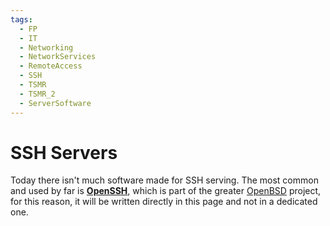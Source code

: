 ```yaml
---
tags:
  - FP
  - IT
  - Networking
  - NetworkServices
  - RemoteAccess
  - SSH
  - TSMR
  - TSMR_2
  - ServerSoftware
---
```

# SSH Servers
Today there isn't much software made for SSH serving.
The most common and used by far is [**OpenSSH**](https://www.openssh.org), which is part of the greater [OpenBSD](https://www.openbsd.org/) project, for this reason, it will be written directly in this page and not in a dedicated one.